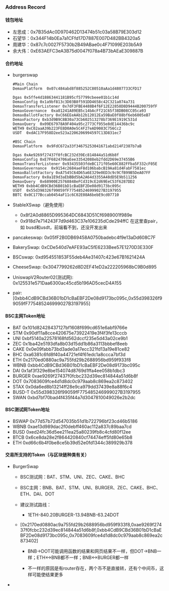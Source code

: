 ### Address Record
#### 钱包地址
* 左思成：0x7B35dAc0D970462D13474b51c03a58B79E303d12
* 石望华：0x344F14b0Ea7a1CFfd17D7887E007D482BB4320a5
* 周建华：0x87c7c0027F5730b2B49ABae0c4F71099E203b5A9
* 余大伟：0xE63AEFC3eA3B75d0047f078a4B73bAEaE309887B
#### 合约地址

* burgerswap

  ```solidity
  #Main Chain
  DemaxPlatform  0x07c484abd8f885252C80510aAa1d4807733CFD17

  Dgas 0x5ffe4d18863441181B95cf57799cbeee01b1c14d
  DemaxConfig 0x1a9bf813c3D03B8f591DD4658c42C321a074a731
  DemaxTransferListener 0x7dF3FBE4488B4f6F12E22858D8D9444B200759fF
  DemaxGovernance  0xa81241A89EB5c14bAcFf21C65f38DB08CC05ca93
  DemaxBallotFactory 0xC66EEeAAb12b12012Ea59BaE0f88bf6eb6005eB7
  DemaxFactory 0xb3d9B9C8B30a73Cb602513278b7369E1919C531d
  DemaxQuery  0x09E67978A9F404a95c2773Cf955e8dE14436bc9c
  WETH9 0xC02aaA39b223FE8D0A0e5C4F27eAD9083C756Cc2
  USDT  0xdAC17F958D2ee523a2206206994597C13D831ec7

  #BSC Chain
  DemaxPlatform  0x9FdC672a33f34675253041671abd214F2387b7aB

  Dgas 0xAe9269f27437f0fcBC232d39Ec814844a51d6b8f
  DemaxConfig 0xE7F6824706aEee33542088eb2fdd2D69e37455B6
  DemaxTransferListener 0x93435503fdeBC171f05e60C882FFba5F332cF05E
  DemaxGovernance  0x9154c2684aeF8d106babcB19Aa81d4FabF7581ec
  DemaxBallotFactory 0xA7545C64D65a6E329e0ED3c9c9CfB99B5DeA07FF
  DemaxFactory 0x8a1E9d3aEbBBd5bA2A64d3355A48dD5E9b511256
  DemaxQuery  0x68900E25768848eFCd319cE2d69EeC53f6287DD2
  WETH9 0xbb4CdB9CBd36B01bD1cBaEBF2De08d9173bc095c
  USDT  0x55d398326f99059fF775485246999027B3197955
  BBTC 0x0C177Bccab0454aF11c6C02E08A6bebE9cd07710
  ```

* StableXSwap（避免使用）

  * 0x8f2A0d8865D995364DC6843D51Cf6989001f989e
  * 0x918d7e714243F7d9d463C37e106235dCde294ffC 在这里查pair，如 busd和usdt，前端看不到，还没开发出来

* pancakeswap: 0x05fF2B0DB69458A0750badebc4f9e13aDd608C7F

* BakerySwap: 0xCDe540d7eAFE93aC5fE6233Bee57E1270D3E330F

* BSCswap: 0xd954551853F55deb4Ae31407c423e67B1621424A

* CheeseSwap: 0x3047799262d8D2EF41eD2a222205968bC9B0d895

* UniswapV2Router02(测试网): 0x125531e571Daa6300ac45cd5b196AD5cecD4A155

* pair:[0xbb4CdB9CBd36B01bD1cBaEBF2De08d9173bc095c,0x55d398326f99059fF775485246999027B3197955]

#### BSC主网Token地址

* BAT 0x101d82428437127bf1608f699cd651e6abf9766e
* STM 0x90df11a8cce420675e73922419e3f4f3fe13cccb
* UNI 0xbf5140a22578168fd562dccf235e5d43a02ce9b1
* ZEC 0x1ba42e5193dfa8b03d15dd1b86a3113bbbef8eeb
* CAKE 0x0e09fabb73bd3ade0a17ecc321fd13a19e81ce82
* BHC 0xa6381c6fd8f40a44721ef4f61edc1a8ccca7bf3d
* ETH 0x2170ed0880ac9a755fd29b2688956bd959f933f8
* WBNB 0xbb4CdB9CBd36B01bD1cBaEBF2De08d9173bc095c
* DAI 0x1af3f329e8be154074d8769d1ffa4ee058b1dbc3
* BURGER 0xae9269f27437f0fcbc232d39ec814844a51d6b8f
* DOT 0x7083609fce4d1d8dc0c979aab8c869ea2c873402
* STAX 0x0da6ed8b13214ff28e9ca979dd37439e8a88f6c4
* BUSD-T 0x55d398326f99059fF775485246999027B3197955
* SWAN 0xbd7bf70bad4f435f44a7d3047810049026e2b2dc

#### BSC测试网Token地址
* BSWAP 0x77d57b72d547035b51d1b722796bf23cd46b5186
* WBNB 0xae13d989dac2f0debff460ac112a837c89baa7cd
* BUSD 0xed24fc36d5ee211ea25a80239fb8c4cfd80f12ee
* BTCB 0x6ce8da28e2f864420840cf74474eff5fd80e65b8
* ETH 0xd66c6b4f0be8ce5b39d52e0fd1344c389929b378
#### 交易所支持的Token（与区块链种类有关）

* BurgerSwap

  * BSC测试网：BAT、STM、UNI、ZEC、CAKE、BHC
  * BSC主网：BNB、BAT、STM、UNI、BURGER、ZEC、CAKE、BHC、ETH、DAI、DOT
  * 建议测试路线：

    * 1ETH-840.20BURGER-13.94BNB-63.24DOT

  * [0x2170ed0880ac9a755fd29b2688956bd959f933f8,0xae9269f27437f0fcbc232d39ec814844a51d6b8f,0xbb4CdB9CBd36B01bD1cBaEBF2De08d9173bc095c,0x7083609fce4d1d8dc0c979aab8c869ea2c873402]

    * BNB->DOT可能调用函数的结果和网页结果不一样，但DOT->BNB一样；ETH<->BNB都不一样；BNB<->BURGER都一样

    * 不一样的原因是有router存在，两个币不是直接转，还有个中间币，这样可能使结果更多

*
